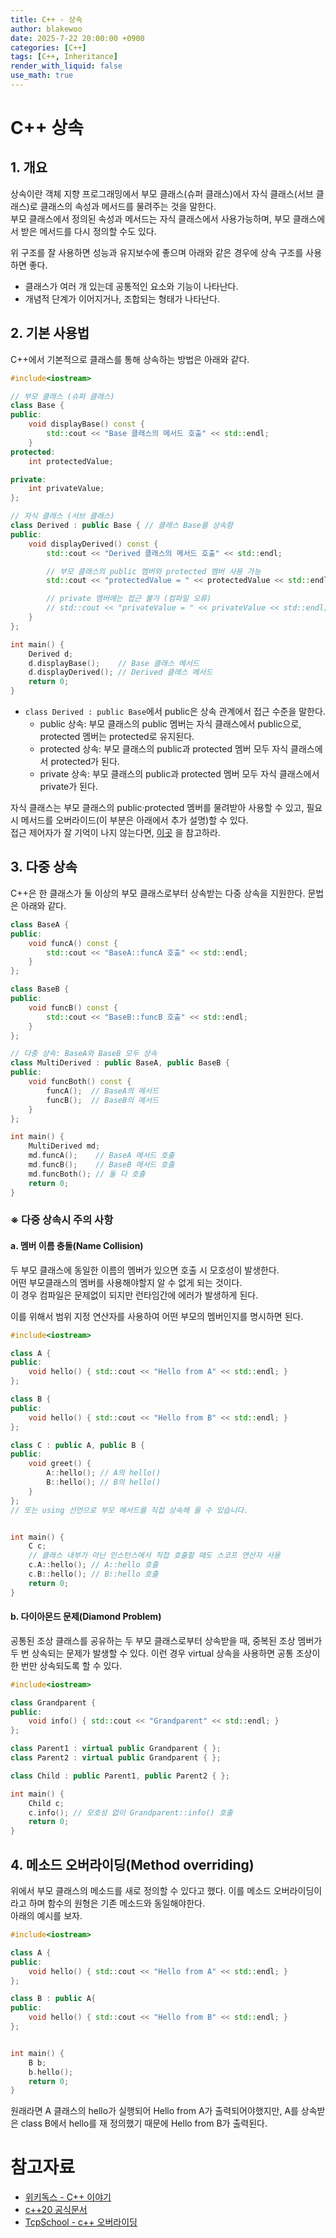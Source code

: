 ```yaml
---
title: C++ - 상속
author: blakewoo
date: 2025-7-22 20:00:00 +0900
categories: [C++]
tags: [C++, Inheritance] 
render_with_liquid: false
use_math: true
---
```


# C++ 상속
## 1. 개요
상속이란 객체 지향 프로그래밍에서 부모 클래스(슈퍼 클래스)에서 자식 클래스(서브 클래스)로 클래스의 속성과 메서드를 물려주는 것을 말한다.   
부모 클래스에서 정의된 속성과 메서드는 자식 클래스에서 사용가능하며, 부모 클래스에서 받은 메서드를 다시 정의할 수도 있다.

위 구조를 잘 사용하면 성능과 유지보수에 좋으며 아래와 같은 경우에 상속 구조를 사용하면 좋다.

- 클래스가 여러 개 있는데 공통적인 요소와 기능이 나타난다.
- 개념적 단계가 이어지거나, 조합되는 형태가 나타난다.

## 2. 기본 사용법
C++에서 기본적으로 클래스를 통해 상속하는 방법은 아래와 같다.

```cpp
#include<iostream>

// 부모 클래스 (슈퍼 클래스)
class Base {
public:
    void displayBase() const {
        std::cout << "Base 클래스의 메서드 호출" << std::endl;
    }
protected:
    int protectedValue;

private:
    int privateValue;
};

// 자식 클래스 (서브 클래스)
class Derived : public Base { // 클래스 Base를 상속함
public:
    void displayDerived() const {
        std::cout << "Derived 클래스의 메서드 호출" << std::endl;

        // 부모 클래스의 public 멤버와 protected 멤버 사용 가능
        std::cout << "protectedValue = " << protectedValue << std::endl;

        // private 멤버에는 접근 불가 (컴파일 오류)
        // std::cout << "privateValue = " << privateValue << std::endl;
    }
};

int main() {
    Derived d;
    d.displayBase();    // Base 클래스 메서드
    d.displayDerived(); // Derived 클래스 메서드
    return 0;
}
```
- ```class Derived : public Base```에서 public은 상속 관계에서 접근 수준을 말한다.
  - public 상속: 부모 클래스의 public 멤버는 자식 클래스에서 public으로, protected 멤버는 protected로 유지된다.
  - protected 상속: 부모 클래스의 public과 protected 멤버 모두 자식 클래스에서 protected가 된다.
  - private 상속: 부모 클래스의 public과 protected 멤버 모두 자식 클래스에서 private가 된다.

자식 클래스는 부모 클래스의 public·protected 멤버를 물려받아 사용할 수 있고, 필요시 메서드를 오버라이드(이 부분은 아래에서 추가 설명)할 수 있다.   
접근 제어자가 잘 기억이 나지 않는다면, [이곳](https://blakewoo.github.io/posts/%ED%81%B4%EB%9E%98%EC%8A%A4/) 을 참고하라.


## 3. 다중 상속
C++은 한 클래스가 둘 이상의 부모 클래스로부터 상속받는 다중 상속을 지원한다. 문법은 아래와 같다.

```cpp
class BaseA {
public:
    void funcA() const {
        std::cout << "BaseA::funcA 호출" << std::endl;
    }
};

class BaseB {
public:
    void funcB() const {
        std::cout << "BaseB::funcB 호출" << std::endl;
    }
};

// 다중 상속: BaseA와 BaseB 모두 상속
class MultiDerived : public BaseA, public BaseB {
public:
    void funcBoth() const {
        funcA();  // BaseA의 메서드
        funcB();  // BaseB의 메서드
    }
};

int main() {
    MultiDerived md;
    md.funcA();    // BaseA 메서드 호출
    md.funcB();    // BaseB 메서드 호출
    md.funcBoth(); // 둘 다 호출
    return 0;
}
```
### ※ 다중 상속시 주의 사항
#### a. 멤버 이름 충돌(Name Collision)
두 부모 클래스에 동일한 이름의 멤버가 있으면 호출 시 모호성이 발생한다.   
어떤 부모클래스의 멤버를 사용해야할지 알 수 없게 되는 것이다.   
이 경우 컴파일은 문제없이 되지만 런타임간에 에러가 발생하게 된다. 

이를 위해서 범위 지정 연산자를 사용하여 어떤 부모의 멤버인지를 명시하면 된다.
```cpp
#include<iostream>

class A {
public:
    void hello() { std::cout << "Hello from A" << std::endl; }
};

class B {
public:
    void hello() { std::cout << "Hello from B" << std::endl; }
};

class C : public A, public B {
public:
    void greet() {
        A::hello(); // A의 hello()
        B::hello(); // B의 hello()
    }
};
// 또는 using 선언으로 부모 메서드를 직접 상속해 올 수 있습니다.


int main() {
    C c;
    // 클래스 내부가 아닌 인스턴스에서 직접 호출할 때도 스코프 연산자 사용
    c.A::hello(); // A::hello 호출
    c.B::hello(); // B::hello 호출
    return 0;
}
```

#### b. 다이아몬드 문제(Diamond Problem)
공통된 조상 클래스를 공유하는 두 부모 클래스로부터 상속받을 때, 중복된 조상 멤버가 두 번 상속되는 문제가 발생할 수 있다.
이런 경우 virtual 상속을 사용하면 공통 조상이 한 번만 상속되도록 할 수 있다.

```cpp
#include<iostream>

class Grandparent {
public:
    void info() { std::cout << "Grandparent" << std::endl; }
};

class Parent1 : virtual public Grandparent { };
class Parent2 : virtual public Grandparent { };

class Child : public Parent1, public Parent2 { };

int main() {
    Child c;
    c.info(); // 모호성 없이 Grandparent::info() 호출
    return 0;
}
```

## 4. 메소드 오버라이딩(Method overriding)
위에서 부모 클래스의 메소드를 새로 정의할 수 있다고 했다. 이를 메소드 오버라이딩이라고 하며 함수의 원형은 기존 메소드와 동일해야한다.  
아래의 예시를 보자.

```cpp
#include<iostream>

class A {
public:
    void hello() { std::cout << "Hello from A" << std::endl; }
};

class B : public A{
public:
    void hello() { std::cout << "Hello from B" << std::endl; }
};


int main() {
    B b;
    b.hello();
    return 0;
}
```

원래라면 A 클래스의 hello가 실행되어 Hello from A가 출력되어야했지만, A를 상속받은 class B에서 hello를 재 정의했기 때문에
Hello from B가 출력된다.


# 참고자료
- [위키독스 - C++ 이야기](https://wikidocs.net/25044)
- [c++20 공식문서](https://isocpp.org/files/papers/N4860.pdf)
- [TcpSchool - c++ 오버라이딩](https://tcpschool.com/cpp/cpp_inheritance_overriding)
